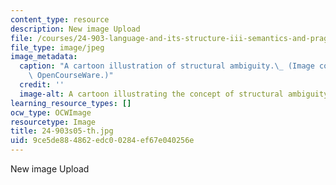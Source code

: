 ```yaml
---
content_type: resource
description: New image Upload
file: /courses/24-903-language-and-its-structure-iii-semantics-and-pragmatics-spring-2005/9ce5de884862edc00284ef67e040256e_24-903s05-th.jpg
file_type: image/jpeg
image_metadata:
  caption: "A cartoon illustration of structural ambiguity.\_ (Image courtesy of MIT\
    \ OpenCourseWare.)"
  credit: ''
  image-alt: A cartoon illustrating the concept of structural ambiguity.
learning_resource_types: []
ocw_type: OCWImage
resourcetype: Image
title: 24-903s05-th.jpg
uid: 9ce5de88-4862-edc0-0284-ef67e040256e
---
```

New image Upload

